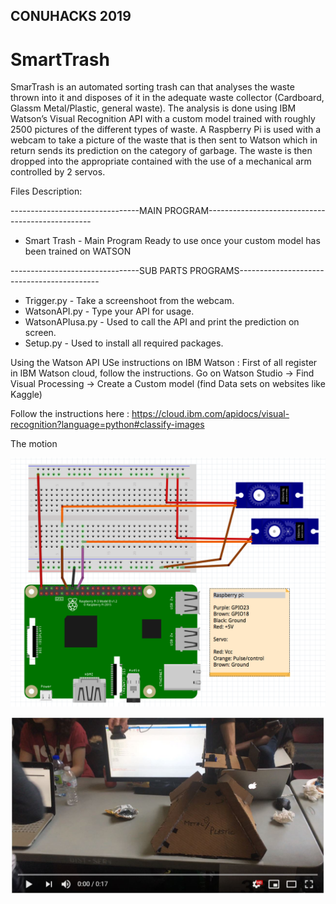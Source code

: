 ## CONUHACKS 2019
# SmartTrash 

SmarTrash is an automated sorting trash can that analyses the waste thrown into it and disposes of it in the adequate waste collector (Cardboard, Glassm Metal/Plastic, general waste). The analysis is done using IBM Watson’s Visual Recognition API with a custom model trained with roughly 2500 pictures of the different types of waste. A Raspberry Pi is used with a webcam to take a picture of the waste that is then sent to Watson which in return sends its prediction on the category of garbage. The waste is then dropped into the appropriate contained with the use of a mechanical arm controlled by 2 servos. 

Files Description: 

--------------------------------MAIN PROGRAM-------------------------------------------------
- Smart Trash - Main Program Ready to use once your custom model has been trained on WATSON

--------------------------------SUB PARTS PROGRAMS-------------------------------------------

- Trigger.py - Take a screenshoot from the webcam.
- WatsonAPI.py - Type your API for usage.
- WatsonAPIusa.py - Used to call the API and print the prediction on screen. 
- Setup.py - Used to install all required packages.


Using the Watson API
USe instructions on IBM Watson : 
First of all register in IBM Watson cloud, follow the instructions. 
Go on Watson Studio -> Find Visual Processing -> Create a Custom model (find Data sets on websites like Kaggle)

Follow the instructions here : 
https://cloud.ibm.com/apidocs/visual-recognition?language=python#classify-images


The motion 

![alt text](https://github.com/adaamm/Smart-Bin/blob/master/smartBinCircuit.png)

[![IMAGE ALT TEXT HERE](https://github.com/adaamm/Smart-Bin/blob/master/Cattura.JPG)](https://www.youtube.com/watch?v=2YGlFAdJA10&feature=youtu.be)
